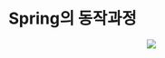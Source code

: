 # Spring의 동작과정
<p align="center"><img src="https://user-images.githubusercontent.com/64088250/182139720-2cba8e77-33cc-4943-b093-1513b5e8a486.png"></p>